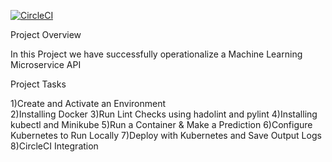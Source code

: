 [![CircleCI](https://circleci.com/gh/jaskaran34/Operationalize-a-ML-Microservice.svg?style=svg)](https://app.circleci.com/pipelines/github/jaskaran34/Operationalize-a-ML-Microservice/5/workflows/da097bff-e7c6-4d53-b10b-da582833e994)



 Project Overview

In this Project we have successfully operationalize a Machine Learning Microservice API


Project Tasks

1)Create and Activate an Environment<br>
2)Installing Docker
3)Run Lint Checks using hadolint and pylint
4)Installing kubectl and Minikube
5)Run a Container & Make a Prediction
6)Configure Kubernetes to Run Locally
7)Deploy with Kubernetes and Save Output Logs
8)CircleCI Integration

